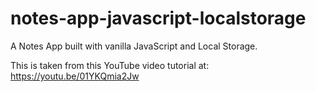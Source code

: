 # notes-app-javascript-localstorage
A Notes App built with vanilla JavaScript and Local Storage.

This is taken from this YouTube video tutorial at:
https://youtu.be/01YKQmia2Jw
